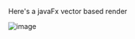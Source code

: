 Here's a javaFx vector based render

![image](https://github.com/vl4duu/cs255CW1/assets/58922017/b1e56d63-b9ea-4273-926b-93edc02129c0)
